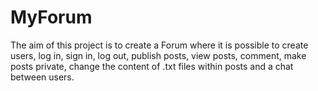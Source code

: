 # MyForum
The aim of this project is to create a Forum where it is possible to create users, log in, sign in, log out, publish posts, view posts, comment, make posts private, change the content of .txt files within posts and a chat between users. 
